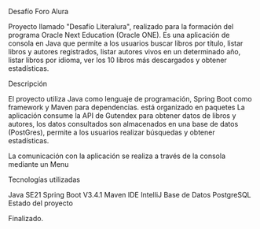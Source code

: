 Desafío Foro Alura

Proyecto llamado "Desafío Literalura", realizado para la formación del programa Oracle Next Education (Oracle ONE). Es una aplicación de consola en Java que permite a los usuarios buscar libros por título, listar libros y autores registrados, listar autores vivos en un determinado año, listar libros por idioma, ver los 10 libros más descargados y obtener estadísticas.

Descripción

El proyecto utiliza Java como lenguaje de programación, Spring Boot como framework y Maven para dependencias. está organizado en paquetes La aplicación consume la API de Gutendex para obtener datos de libros y autores, los datos consultados son almacenados en una base de datos (PostGres), permite a los usuarios realizar búsquedas y obtener estadísticas.

La comunicación con la aplicación se realiza a través de la consola mediante un Menu

Tecnologías utilizadas

Java SE21
Spring Boot V3.4.1
Maven
IDE IntelliJ
Base de Datos PostgreSQL
Estado del proyecto

Finalizado.
